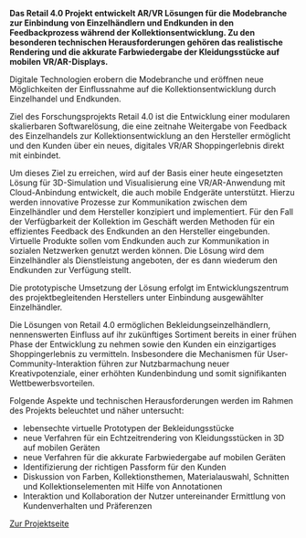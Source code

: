 <!--<TITLE>Forschungsprojekt Retail 4.0 - AR und VR Lösungen für die Modebranche<TITLE> -->
<!--<PARTNERS>Assyst GmbH,Brax Leineweber GmbH & Co. KG,Human Solutions GmbH,Deutsche Institute für Textil und Faserforschung,TH Köln<PARTNERS> -->
<!--<IMAGE>https://www.th-koeln.de/mam/bilder/hochschule/fakultaeten/f07/imp/forschung/resize__358_201_on_031b9ecfa578cd6afcb5705160bdb421_feedback.jpg<IMAGE> -->
<!--<TIME>2017 - 2020<TIME> -->

**Das Retail 4.0 Projekt entwickelt AR/VR Lösungen für die Modebranche zur Einbindung von Einzelhändlern und Endkunden in den Feedbackprozess während der Kollektionsentwicklung. Zu den besonderen technischen Herausforderungen gehören das realistische Rendering und die akkurate Farbwiedergabe der Kleidungsstücke auf mobilen VR/AR-Displays.**

Digitale Technologien erobern die Modebranche und eröffnen neue Möglichkeiten der Einflussnahme auf die Kollektionsentwicklung durch Einzelhandel und Endkunden.

Ziel des Forschungsprojekts Retail 4.0 ist die Entwicklung einer modularen skalierbaren Softwarelösung, die eine zeitnahe Weitergabe von Feedback des Einzelhandels zur Kollektionsentwicklung an den Hersteller ermöglicht und den Kunden über ein neues, digitales VR/AR Shoppingerlebnis direkt mit einbindet.

Um dieses Ziel zu erreichen, wird auf der Basis einer heute eingesetzten Lösung für 3D-Simulation und Visualisierung eine VR/AR-Anwendung mit Cloud-Anbindung entwickelt, die auch mobile Endgeräte unterstützt. Hierzu werden innovative Prozesse zur Kommunikation zwischen dem Einzelhändler und dem Hersteller konzipiert und implementiert. Für den Fall der Verfügbarkeit der Kollektion im Geschäft werden Methoden für ein effizientes Feedback des Endkunden an den Hersteller eingebunden. Virtuelle Produkte sollen vom Endkunden auch zur Kommunikation in sozialen Netzwerken genutzt werden können. Die Lösung wird dem Einzelhändler als Dienstleistung angeboten, der es dann wiederum den Endkunden zur Verfügung stellt.

Die prototypische Umsetzung der Lösung erfolgt im Entwicklungszentrum des projektbegleitenden Herstellers unter Einbindung ausgewählter Einzelhändler.

Die Lösungen von Retail 4.0 ermöglichen Bekleidungseinzelhändlern, nennenswerten Einfluss auf ihr zukünftiges Sortiment bereits in einer frühen Phase der Entwicklung zu nehmen sowie den Kunden ein einzigartiges Shoppingerlebnis zu vermitteln. Insbesondere die Mechanismen für User-Community-Interaktion führen zur Nutzbarmachung neuer Kreativpotenziale, einer erhöhten Kundenbindung und somit signifikanten Wettbewerbsvorteilen.

Folgende Aspekte und technischen Herausforderungen werden im Rahmen des Projekts beleuchtet und näher untersucht:

- lebensechte virtuelle Prototypen der Bekleidungsstücke
- neue Verfahren für ein Echtzeitrendering von Kleidungsstücken in 3D auf mobilen Geräten
- neue Verfahren für die akkurate Farbwiedergabe auf mobilen Geräten
- Identifizierung der richtigen Passform für den Kunden
- Diskussion von Farben, Kollektionsthemen, Materialauswahl, Schnitten und Kollektionselementen mit Hilfe von Annotationen
- Interaktion und Kollaboration der Nutzer untereinander
  Ermittlung von Kundenverhalten und Präferenzen

[Zur Projektseite](https://www.th-koeln.de/informations-medien-und-elektrotechnik/forschungsprojekt-retail-40_50232.php)
